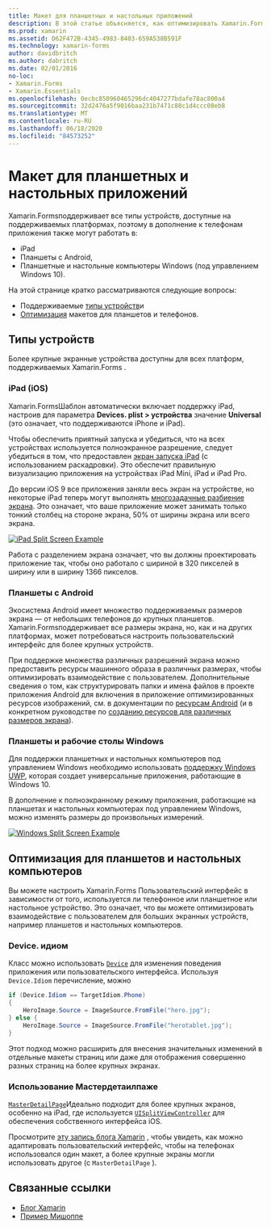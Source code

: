 ```yaml
---
title: Макет для планшетных и настольных приложений
description: В этой статье объясняется, как оптимизировать Xamarin.Forms макеты приложений для планшетов, а не для телефонов.
ms.prod: xamarin
ms.assetid: D62F472B-4345-4983-8403-659A538B591F
ms.technology: xamarin-forms
author: davidbritch
ms.author: dabritch
ms.date: 02/01/2016
no-loc:
- Xamarin.Forms
- Xamarin.Essentials
ms.openlocfilehash: 0ecbc850960465296dc4047277bdafe78ac800a4
ms.sourcegitcommit: 32d2476a5f9016baa231b7471c88c1d4ccc08eb8
ms.translationtype: MT
ms.contentlocale: ru-RU
ms.lasthandoff: 06/18/2020
ms.locfileid: "84573252"
---
```

# <a name="layout-for-tablet-and-desktop-apps"></a>Макет для планшетных и настольных приложений

Xamarin.Formsподдерживает все типы устройств, доступные на поддерживаемых платформах, поэтому в дополнение к телефонам приложения также могут работать в:

- iPad
- Планшеты с Android,
- Планшетные и настольные компьютеры Windows (под управлением Windows 10).

На этой странице кратко рассматриваются следующие вопросы:

- Поддерживаемые [типы устройств](#device-types)и
- [Оптимизация](#optimize-for-tablet-and-desktop) макетов для планшетов и телефонов.

## <a name="device-types"></a>Типы устройств

Более крупные экранные устройства доступны для всех платформ, поддерживаемых Xamarin.Forms .

### <a name="ipads-ios"></a>iPad (iOS)

Xamarin.FormsШаблон автоматически включает поддержку iPad, настроив для параметра **Devices. plist > устройства** значение **Universal** (это означает, что поддерживаются iPhone и iPad).

Чтобы обеспечить приятный запуска и убедиться, что на всех устройствах используется полноэкранное разрешение, следует убедиться в том, что предоставлен [экран запуска iPad](~/ios/app-fundamentals/images-icons/launch-screens.md) (с использованием раскадровки). Это обеспечит правильную визуализацию приложения на устройствах iPad Mini, iPad и iPad Pro.

До версии iOS 9 все приложения заняли весь экран на устройстве, но некоторые iPad теперь могут выполнять [многозадачные разбиение экрана](~/ios/platform/multitasking.md).
Это означает, что ваше приложение может занимать только тонкий столбец на стороне экрана, 50% от ширины экрана или всего экрана.

[![](tablet-images/ipad-sml.png "iPad Split Screen Example")](tablet-images/ipad.png#lightbox "iPad Split Screen Example")

Работа с разделением экрана означает, что вы должны проектировать приложение так, чтобы оно работало с шириной в 320 пикселей в ширину или в ширину 1366 пикселов.

### <a name="android-tablets"></a>Планшеты с Android

Экосистема Android имеет множество поддерживаемых размеров экрана — от небольших телефонов до крупных планшетов. Xamarin.Formsподдерживает все размеры экрана, но, как и на других платформах, может потребоваться настроить пользовательский интерфейс для более крупных устройств.

При поддержке множества различных разрешений экрана можно предоставить ресурсы машинного образа в различных размерах, чтобы оптимизировать взаимодействие с пользователем.
Дополнительные сведения о том, как структурировать папки и имена файлов в проекте приложения Android для включения в приложение оптимизированных ресурсов изображений, см. в документации по [ресурсам Android](~/android/app-fundamentals/resources-in-android/index.md) (и в конкретном руководстве по [созданию ресурсов для различных размеров экрана](~/android/app-fundamentals/resources-in-android/resources-for-varying-screens.md)).

### <a name="windows-tablets-and-desktops"></a>Планшеты и рабочие столы Windows

Для поддержки планшетных и настольных компьютеров под управлением Windows необходимо использовать [поддержку Windows UWP](~/xamarin-forms/platform/windows/installation/index.md), которая создает универсальные приложения, работающие в Windows 10.

В дополнение к полноэкранному режиму приложения, работающие на планшетах и настольных компьютерах под управлением Windows, можно изменять размеры до произвольных измерений.

[![](tablet-images/splitscreen-sml.png "Windows Split Screen Example")](tablet-images/splitscreen.png#lightbox "Windows Split Screen Example")

## <a name="optimize-for-tablet-and-desktop"></a>Оптимизация для планшетов и настольных компьютеров

Вы можете настроить Xamarin.Forms Пользовательский интерфейс в зависимости от того, используется ли телефонное или планшетное или настольное устройство. Это означает, что вы можете оптимизировать взаимодействие с пользователем для больших экранных устройств, например планшетов и настольных компьютеров.

### <a name="deviceidiom"></a>Device. идиом

Класс можно использовать [`Device`](~/xamarin-forms/platform/device.md) для изменения поведения приложения или пользовательского интерфейса. Используя `Device.Idiom` перечисление, можно

```csharp
if (Device.Idiom == TargetIdiom.Phone)
{
    HeroImage.Source = ImageSource.FromFile("hero.jpg");
} else {
    HeroImage.Source = ImageSource.FromFile("herotablet.jpg");
}
```

Этот подход можно расширить для внесения значительных изменений в отдельные макеты страниц или даже для отображения совершенно разных страниц на более крупных экранах.

### <a name="leverage-masterdetailpage"></a>Использование Мастердетаилпаже

[`MasterDetailPage`](xref:Xamarin.Forms.MasterDetailPage)Идеально подходит для более крупных экранов, особенно на iPad, где используется [`UISplitViewController`](xref:UIKit.UISplitViewController) для обеспечения собственного интерфейса iOS.

Просмотрите [эту запись блога Xamarin](https://devblogs.microsoft.com/xamarin/bringing-xamarin-forms-apps-to-tablets/) , чтобы увидеть, как можно адаптировать пользовательский интерфейс, чтобы на телефонах использовался один макет, а более крупные экраны могли использовать другое (с `MasterDetailPage` ).

## <a name="related-links"></a>Связанные ссылки

- [Блог Xamarin](https://devblogs.microsoft.com/xamarin/bringing-xamarin-forms-apps-to-tablets/)
- [Пример Мишоппе](https://github.com/jamesmontemagno/myshoppe)
